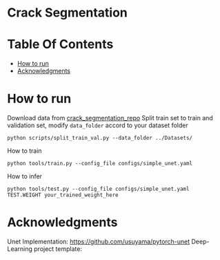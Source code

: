 # Crack Segmentation

# Table Of Contents
-  [How to run](#how-to-run)
-  [Acknowledgments](#acknowledgments)

# How to run
Download data from [crack_segmentation_repo](https://github.com/khanhha/crack_segmentation)
Split train set to train and validation set, modify `data_folder` accord to your dataset folder
```
python scripts/split_train_val.py --data_folder ../Datasets/ 
```   

How to train
```
python tools/train.py --config_file configs/simple_unet.yaml
```

How to infer
```
python tools/test.py --config_file configs/simple_unet.yaml TEST.WEIGHT your_trained_weight_here
```

# Acknowledgments
Unet Implementation: https://github.com/usuyama/pytorch-unet
Deep-Learning project template: 